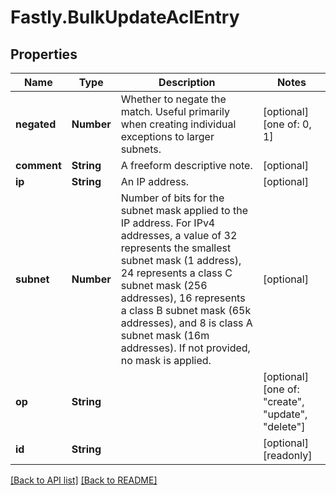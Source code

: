 # Fastly.BulkUpdateAclEntry

## Properties

Name | Type | Description | Notes
------------ | ------------- | ------------- | -------------
**negated** | **Number** | Whether to negate the match. Useful primarily when creating individual exceptions to larger subnets. | [optional]  [one of: 0, 1]
**comment** | **String** | A freeform descriptive note. | [optional] 
**ip** | **String** | An IP address. | [optional] 
**subnet** | **Number** | Number of bits for the subnet mask applied to the IP address. For IPv4 addresses, a value of 32 represents the smallest subnet mask (1 address), 24 represents a class C subnet mask (256 addresses), 16 represents a class B subnet mask (65k addresses), and 8 is class A subnet mask (16m addresses). If not provided, no mask is applied. | [optional] 
**op** | **String** |  | [optional]  [one of: "create", "update", "delete"]
**id** | **String** |  | [optional] [readonly] 


[[Back to API list]](../../README.md#endpoints) [[Back to README]](../../README.md)
